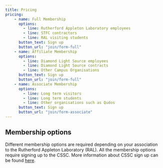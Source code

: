 ```yaml
---
title: Pricing
pricing:
    - name: Full Membership
      options:
        - line: Rutherford Appleton Laboratory employees
        - line: STFC contractors
        - line: RAL visiting students
      button_text: Sign up
      button_url: "join/form-full"
    - name: Affiliate Membership
      options:
        - line: Diamond Light Source employees
        - line: Diamond Light Source contracts
        - line: Other Campus Organisations
      button_text: Sign up
      button_url: "join/form-full"
    - name: Associate Membership
      options:
        - line: Long term visitors
        - line: Long term students
        - line: Other organisations such as Qudos
      button_text: Sign up
      button_url: "join/form-associate"
---
```


## Membership options
Different membership options are required depending on your association to the Rutherford Appleton Laboratory (RAL). All the membership options require signing up to the CSSC. More information about CSSC sign up can be found [here](https://www.cssc.co.uk/membership/join/).